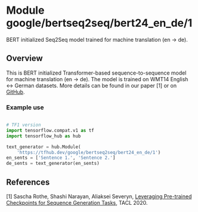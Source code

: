 # Module google/bertseq2seq/bert24_en_de/1

BERT initialized Seq2Seq model trained for machine translation (en -> de).

<!-- asset-path: internal -->
<!-- module-type: text-generation -->
<!-- fine-tunable: true -->
<!-- format: hub -->
<!-- language: en -->
<!-- dataset: WMT14 -->
<!-- dataset: WMT16 -->

## Overview

This is BERT initialized Transformer-based sequence-to-sequence model for
machine translation (en -> de). The model is trained on WMT14 English <-> German
datasets. More details can be found in our paper [1] or on
[GitHub](https://github.com/google-research/google-research/tree/master/bertseq2seq).

### Example use

```python

# TF1 version
import tensorflow.compat.v1 as tf
import tensorflow_hub as hub

text_generator = hub.Module(
    'https://tfhub.dev/google/bertseq2seq/bert24_en_de/1')
en_sents = ['Sentence 1.', 'Sentence 2.']
de_sents = text_generator(en_sents)
```

## References

[1] Sascha Rothe, Shashi Narayan, Aliaksei Severyn,
[Leveraging Pre-trained Checkpoints for Sequence Generation Tasks](https://arxiv.org/abs/1907.12461),
TACL 2020.

